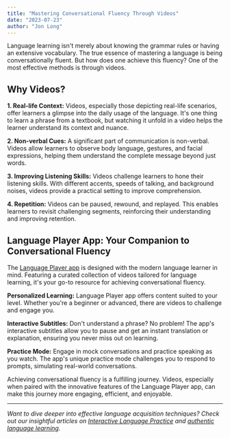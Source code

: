 ```yaml
---
title: "Mastering Conversational Fluency Through Videos"
date: "2023-07-23"
author: "Jon Long"
---
```


Language learning isn't merely about knowing the grammar rules or having an extensive vocabulary. The true essence of mastering a language is being conversationally fluent. But how does one achieve this fluency? One of the most effective methods is through videos.

## Why Videos?

**1. Real-life Context:** Videos, especially those depicting real-life scenarios, offer learners a glimpse into the daily usage of the language. It's one thing to learn a phrase from a textbook, but watching it unfold in a video helps the learner understand its context and nuance.

**2. Non-verbal Cues:** A significant part of communication is non-verbal. Videos allow learners to observe body language, gestures, and facial expressions, helping them understand the complete message beyond just words.

**3. Improving Listening Skills:** Videos challenge learners to hone their listening skills. With different accents, speeds of talking, and background noises, videos provide a practical setting to improve comprehension.

**4. Repetition:** Videos can be paused, rewound, and replayed. This enables learners to revisit challenging segments, reinforcing their understanding and improving retention.

## Language Player App: Your Companion to Conversational Fluency

The [Language Player app](#) is designed with the modern language learner in mind. Featuring a curated collection of videos tailored for language learning, it's your go-to resource for achieving conversational fluency.

**Personalized Learning:** Language Player app offers content suited to your level. Whether you're a beginner or advanced, there are videos to challenge and engage you.

**Interactive Subtitles:** Don't understand a phrase? No problem! The app's interactive subtitles allow you to pause and get an instant translation or explanation, ensuring you never miss out on learning.

**Practice Mode:** Engage in mock conversations and practice speaking as you watch. The app's unique practice mode challenges you to respond to prompts, simulating real-world conversations.

Achieving conversational fluency is a fulfilling journey. Videos, especially when paired with the innovative features of the Language Player app, can make this journey more engaging, efficient, and enjoyable.

---

*Want to dive deeper into effective language acquisition techniques? Check out our insightful articles on [Interactive Language Practice](/interactive-language-practice) and [authentic language learning](/authentic-language-learning).*